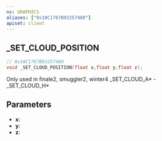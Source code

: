 ```yaml
---
ns: GRAPHICS
aliases: ["0x10C1767B93257480"]
apiset: client
---
```

## _SET_CLOUD_POSITION

```c
// 0x10C1767B93257480
void _SET_CLOUD_POSITION(float x,float y,float z);
```

Only used in finale2, smuggler2, winter4
_SET_CLOUD_A* - _SET_CLOUD_H*

## Parameters
* **x**:
* **y**:
* **z**:



